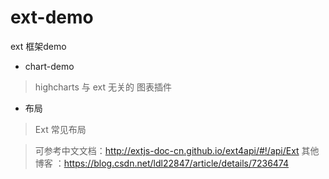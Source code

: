 # ext-demo
ext 框架demo

+ chart-demo
> highcharts  与 ext 无关的 图表插件

+ 布局
> Ext 常见布局



> 可参考中文文档：http://extjs-doc-cn.github.io/ext4api/#!/api/Ext
> 其他博客 ：https://blog.csdn.net/ldl22847/article/details/7236474


